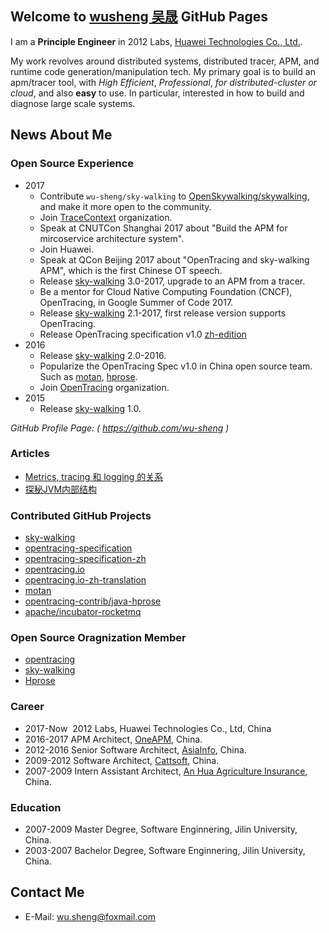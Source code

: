## Welcome to [wusheng 吴晟](https://github.com/wu-sheng) GitHub Pages

I am a **Principle Engineer** in 2012 Labs, [Huawei Technologies Co., Ltd.](http://www.huawei.com).

My work revolves around distributed systems, distributed tracer, APM, and runtime code generation/manipulation tech. My primary goal is to build an apm/tracer tool, with _High Efficient_, _Professional_, _for distributed-cluster or cloud_, and also **easy** to use. In particular, interested in how to build and diagnose large scale systems.

## News About Me

### Open Source Experience

- 2017
  - Contribute `wu-sheng/sky-walking` to [OpenSkywalking/skywalking](https://github.com/OpenSkywalking/skywalking), and make it more open to the community.
  - Join [TraceContext](https://github.com/TraceContext) organization.
  - Speak at CNUTCon Shanghai 2017 about "Build the APM for mircoservice architecture system".
  - Join Huawei.
  - Speak at QCon Beijing 2017 about "OpenTracing and sky-walking APM", which is the first Chinese OT speech.
  - Release [sky-walking](https://github.com/wu-sheng/sky-walking) 3.0-2017, upgrade to an APM from a tracer.
  - Be a mentor for Cloud Native Computing Foundation (CNCF), OpenTracing, in Google Summer of Code 2017.
  - Release [sky-walking](https://github.com/wu-sheng/sky-walking) 2.1-2017, first release version supports OpenTracing.
  - Release OpenTracing specification v1.0 [zh-edition](https://github.com/opentracing-contrib/opentracing-specification-zh)
- 2016
  - Release [sky-walking](https://github.com/wu-sheng/sky-walking) 2.0-2016.
  - Popularize the OpenTracing Spec v1.0 in China open source team. Such as [motan](https://github.com/weibocom/motan), [hprose](https://github.com/hprose).
  - Join [OpenTracing](http://opentracing.io) organization.
- 2015
  - Release [sky-walking](https://github.com/wu-sheng/sky-walking) 1.0.

_GitHub Profile Page: ( https://github.com/wu-sheng )_

### Articles
* [Metrics, tracing 和 logging 的关系](https://wu-sheng.github.io/me/articles/metrics-tracing-and-logging)
* [探秘JVM内部结构](https://wu-sheng.github.io/me/articles/JVMInternals)

### Contributed GitHub Projects
* [sky-walking](https://github.com/wu-sheng/sky-walking) 
* [opentracing-specification](https://github.com/opentracing/specification)
* [opentracing-specification-zh](https://github.com/opentracing-contrib/opentracing-specification-zh)
* [opentracing.io](http://opentracing.io/)
* [opentracing.io-zh-translation](https://github.com/wu-sheng/opentracing.io-translation/tree/translation/chn/201611)
* [motan](https://github.com/weibocom/motan) 
* [opentracing-contrib/java-hprose](https://github.com/opentracing-contrib/java-hprose)
* [apache/incubator-rocketmq](https://github.com/apache/incubator-rocketmq)

### Open Source Oragnization Member
* [opentracing](https://github.com/opentracing)
* [sky-walking](https://github.com/sky-walking)
* [Hprose](https://github.com/hprose)

### Career
* 2017-Now  2012 Labs, Huawei Technologies Co., Ltd, China
* 2016-2017 APM Architect, [OneAPM](http://www.oneapm.com), China.
* 2012-2016 Senior Software Architect, [AsiaInfo](http://www.asiainfo.com), China.
* 2009-2012 Software Architect, [Cattsoft](http://www.cattsoft.com), China.
* 2007-2009 Intern Assistant Architect, [An Hua Agriculture Insurance](http://www.ahic.com.cn), China.

### Education
* 2007-2009 Master Degree, Software Enginnering, Jilin University, China.
* 2003-2007 Bachelor Degree, Software Enginnering, Jilin University, China.

## Contact Me
* E-Mail: wu.sheng@foxmail.com
